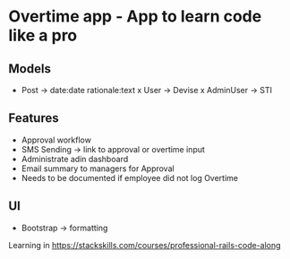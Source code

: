 # Overtime app - App to learn code like a pro

## Models
- Post -> date:date rationale:text
x User -> Devise
x AdminUser -> STI

## Features
- Approval workflow
- SMS Sending -> link to approval or overtime input
- Administrate adin dashboard
- Email summary to managers for Approval
- Needs to be documented if employee did not log Overtime

## UI
- Bootstrap -> formatting

Learning in https://stackskills.com/courses/professional-rails-code-along
